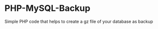 PHP-MySQL-Backup
================

Simple PHP code that helps to create a gz file of your database as backup
